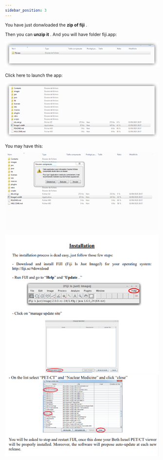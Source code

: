 ```yaml
---
sidebar_position: 3
---
```


You have just donwloaded the **zip of fiji** .

Then you can **unzip it** . And you will have folder fiji.app:

![](../../static/img/fiji.png )

Click here to launch the app:

![](../../static/img/ImageJ-win64.png )

You may have this:

![](../../static/img/ImageJ-win64-clic.png )


![](../../static/img/guide2-1.png )
![](../../static/img/guide2-2.png )

